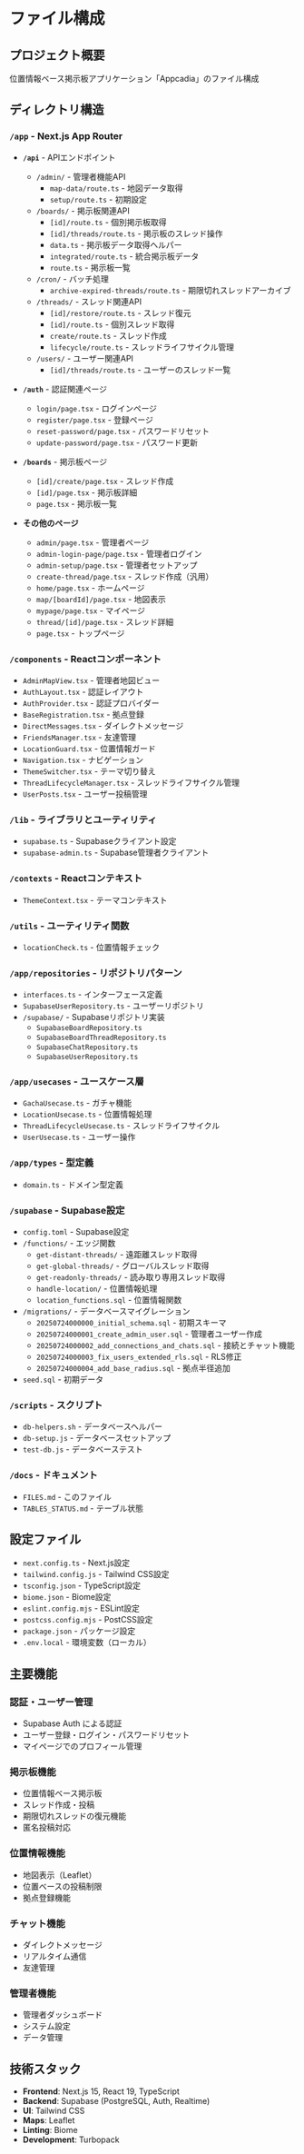 # ファイル構成

## プロジェクト概要
位置情報ベース掲示板アプリケーション「Appcadia」のファイル構成

## ディレクトリ構造

### `/app` - Next.js App Router
- **`/api`** - APIエンドポイント
  - `/admin/` - 管理者機能API
    - `map-data/route.ts` - 地図データ取得
    - `setup/route.ts` - 初期設定
  - `/boards/` - 掲示板関連API
    - `[id]/route.ts` - 個別掲示板取得
    - `[id]/threads/route.ts` - 掲示板のスレッド操作
    - `data.ts` - 掲示板データ取得ヘルパー
    - `integrated/route.ts` - 統合掲示板データ
    - `route.ts` - 掲示板一覧
  - `/cron/` - バッチ処理
    - `archive-expired-threads/route.ts` - 期限切れスレッドアーカイブ
  - `/threads/` - スレッド関連API
    - `[id]/restore/route.ts` - スレッド復元
    - `[id]/route.ts` - 個別スレッド取得
    - `create/route.ts` - スレッド作成
    - `lifecycle/route.ts` - スレッドライフサイクル管理
  - `/users/` - ユーザー関連API
    - `[id]/threads/route.ts` - ユーザーのスレッド一覧

- **`/auth`** - 認証関連ページ
  - `login/page.tsx` - ログインページ
  - `register/page.tsx` - 登録ページ
  - `reset-password/page.tsx` - パスワードリセット
  - `update-password/page.tsx` - パスワード更新

- **`/boards`** - 掲示板ページ
  - `[id]/create/page.tsx` - スレッド作成
  - `[id]/page.tsx` - 掲示板詳細
  - `page.tsx` - 掲示板一覧

- **その他のページ**
  - `admin/page.tsx` - 管理者ページ
  - `admin-login-page/page.tsx` - 管理者ログイン
  - `admin-setup/page.tsx` - 管理者セットアップ
  - `create-thread/page.tsx` - スレッド作成（汎用）
  - `home/page.tsx` - ホームページ
  - `map/[boardId]/page.tsx` - 地図表示
  - `mypage/page.tsx` - マイページ
  - `thread/[id]/page.tsx` - スレッド詳細
  - `page.tsx` - トップページ

### `/components` - Reactコンポーネント
- `AdminMapView.tsx` - 管理者地図ビュー
- `AuthLayout.tsx` - 認証レイアウト
- `AuthProvider.tsx` - 認証プロバイダー
- `BaseRegistration.tsx` - 拠点登録
- `DirectMessages.tsx` - ダイレクトメッセージ
- `FriendsManager.tsx` - 友達管理
- `LocationGuard.tsx` - 位置情報ガード
- `Navigation.tsx` - ナビゲーション
- `ThemeSwitcher.tsx` - テーマ切り替え
- `ThreadLifecycleManager.tsx` - スレッドライフサイクル管理
- `UserPosts.tsx` - ユーザー投稿管理

### `/lib` - ライブラリとユーティリティ
- `supabase.ts` - Supabaseクライアント設定
- `supabase-admin.ts` - Supabase管理者クライアント

### `/contexts` - Reactコンテキスト
- `ThemeContext.tsx` - テーマコンテキスト

### `/utils` - ユーティリティ関数
- `locationCheck.ts` - 位置情報チェック

### `/app/repositories` - リポジトリパターン
- `interfaces.ts` - インターフェース定義
- `SupabaseUserRepository.ts` - ユーザーリポジトリ
- `/supabase/` - Supabaseリポジトリ実装
  - `SupabaseBoardRepository.ts`
  - `SupabaseBoardThreadRepository.ts`
  - `SupabaseChatRepository.ts`
  - `SupabaseUserRepository.ts`

### `/app/usecases` - ユースケース層
- `GachaUsecase.ts` - ガチャ機能
- `LocationUsecase.ts` - 位置情報処理
- `ThreadLifecycleUsecase.ts` - スレッドライフサイクル
- `UserUsecase.ts` - ユーザー操作

### `/app/types` - 型定義
- `domain.ts` - ドメイン型定義

### `/supabase` - Supabase設定
- `config.toml` - Supabase設定
- `/functions/` - エッジ関数
  - `get-distant-threads/` - 遠距離スレッド取得
  - `get-global-threads/` - グローバルスレッド取得
  - `get-readonly-threads/` - 読み取り専用スレッド取得
  - `handle-location/` - 位置情報処理
  - `location_functions.sql` - 位置情報関数
- `/migrations/` - データベースマイグレーション
  - `20250724000000_initial_schema.sql` - 初期スキーマ
  - `20250724000001_create_admin_user.sql` - 管理者ユーザー作成
  - `20250724000002_add_connections_and_chats.sql` - 接続とチャット機能
  - `20250724000003_fix_users_extended_rls.sql` - RLS修正
  - `20250724000004_add_base_radius.sql` - 拠点半径追加
- `seed.sql` - 初期データ

### `/scripts` - スクリプト
- `db-helpers.sh` - データベースヘルパー
- `db-setup.js` - データベースセットアップ
- `test-db.js` - データベーステスト

### `/docs` - ドキュメント
- `FILES.md` - このファイル
- `TABLES_STATUS.md` - テーブル状態

## 設定ファイル
- `next.config.ts` - Next.js設定
- `tailwind.config.js` - Tailwind CSS設定
- `tsconfig.json` - TypeScript設定
- `biome.json` - Biome設定
- `eslint.config.mjs` - ESLint設定
- `postcss.config.mjs` - PostCSS設定
- `package.json` - パッケージ設定
- `.env.local` - 環境変数（ローカル）

## 主要機能

### 認証・ユーザー管理
- Supabase Auth による認証
- ユーザー登録・ログイン・パスワードリセット
- マイページでのプロフィール管理

### 掲示板機能
- 位置情報ベース掲示板
- スレッド作成・投稿
- 期限切れスレッドの復元機能
- 匿名投稿対応

### 位置情報機能
- 地図表示（Leaflet）
- 位置ベースの投稿制限
- 拠点登録機能

### チャット機能
- ダイレクトメッセージ
- リアルタイム通信
- 友達管理

### 管理者機能
- 管理者ダッシュボード
- システム設定
- データ管理

## 技術スタック
- **Frontend**: Next.js 15, React 19, TypeScript
- **Backend**: Supabase (PostgreSQL, Auth, Realtime)
- **UI**: Tailwind CSS
- **Maps**: Leaflet
- **Linting**: Biome
- **Development**: Turbopack